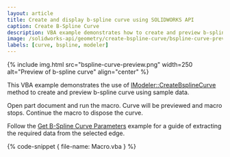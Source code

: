```yaml
---
layout: article
title: Create and display b-spline curve using SOLIDWORKS API
caption: Create B-Spline Curve
description: VBA example demonstrates how to create and preview b-spline curve from the sample data using SOLIDWORKS API
image: /solidworks-api/geometry/create-bspline-curve/bspline-curve-preview.png
labels: [curve, bspline, modeler]
---
```

{% include img.html src="bspline-curve-preview.png" width=250 alt="Preview of b-spline curve" align="center" %}

This VBA example demonstrates the use of [IModeler::CreateBsplineCurve](https://help.solidworks.com/2012/English/api/sldworksapi/SolidWorks.Interop.sldworks~SolidWorks.Interop.sldworks.IModeler~CreateBsplineCurve.html) method to create and preview b-spline curve using sample data.

Open part document and run the macro. Curve will be previewed and macro stops. Continue the macro to dispose the curve.

Follow the [Get B-Spline Curve Parameters](/solidworks-api/geometry/get-bspline-parameters/) example for a guide of extracting the required data from the selected edge.

{% code-snippet { file-name: Macro.vba } %}